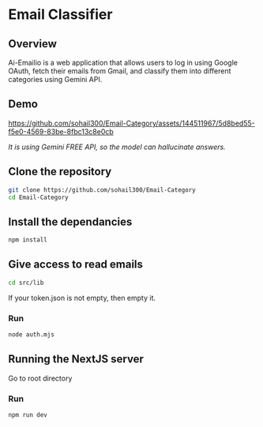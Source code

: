 # Email Classifier

## Overview
Ai-Emailio is a web application that allows users to log in using Google OAuth, fetch their emails from Gmail, and classify them into different categories using Gemini API.

## Demo
https://github.com/sohail300/Email-Category/assets/144511967/5d8bed55-f5e0-4569-83be-8fbc13c8e0cb

*It is using Gemini FREE API, so the model can hallucinate answers.*

## Clone the repository
```bash
git clone https://github.com/sohail300/Email-Category
cd Email-Category
```

## Install the dependancies
```bash
npm install
```

## Give access to read emails
```bash
cd src/lib
```
If your token.json is not empty, then empty it.

### Run
```bash
node auth.mjs
```

## Running the NextJS server
Go to root directory

### Run
```bash
npm run dev
```
